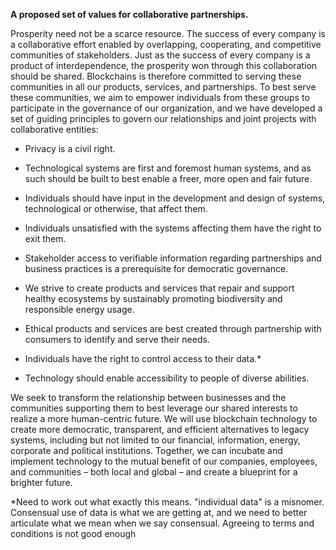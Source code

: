 <b> A proposed set of values for collaborative partnerships. </b>


Prosperity need not be a scarce resource. The success of every company is a collaborative effort enabled by overlapping,
cooperating, and competitive communities of stakeholders. Just as the success of every company is a product of interdependence, the prosperity won through this collaboration should be shared. Blockchains is
therefore committed to serving these communities in all our products, services,
and partnerships. To best serve these communities, we aim to empower individuals
from these groups to participate in the governance of our organization, and we
have developed a set of guiding principles to govern our relationships and joint
projects with collaborative entities:

-   Privacy is a civil right.

-   Technological systems are first and foremost human systems, and as such
    should be built to best enable a freer, more open and fair future.
    
-   Individuals should have input in the development and design of systems, technological or
    otherwise, that affect them.
   
-   Individuals unsatisfied with the systems affecting them have the right to
    exit them.

-   Stakeholder access to verifiable information regarding partnerships and business practices is a prerequisite for democratic governance.


-   We strive to create products and services that repair and support healthy
    ecosystems by sustainably promoting biodiversity and responsible energy
    usage.



-   Ethical products and services are best created through partnership with consumers to identify and serve their needs.

-   Individuals have the right to control access to their data.*

-   Technology should enable accessibility to people of diverse abilities.


We seek to transform the relationship between businesses and the communities
supporting them to best leverage our shared interests to realize a more
human-centric future. We will use blockchain technology to create more
democratic, transparent, and efficient alternatives to legacy systems, including
but not limited to our financial, information, energy, corporate and political
institutions. Together, we can incubate and implement technology to the mutual
benefit of our companies, employees, and communities – both local and global –
and create a blueprint for a brighter future.

*Need to work out what exactly this means. "individual data" is a misnomer. Consensual use of data is what we are getting at, and we need to better articulate what we mean when we say consensual. Agreeing to terms and conditions is not good enough
